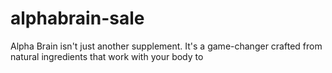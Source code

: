 # alphabrain-sale
Alpha Brain isn't just another supplement. It's a game-changer crafted from natural ingredients that work with your body to
